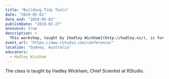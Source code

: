 ```yaml
---
title: "Building Tidy Tools"
date: "2019-05-01"
date_end: "2019-05-02"
publishDate: "2019-02-27"
announce: true
description: >
  This workshop, taught by [Hadley Wickham](http://hadley.nz/), is for people who have experience programming in R and want to learn how to tackle larger scale problems. 
event_url: "https://www.rstudio.com/conference/"
location: "Sydney, Australia"
educators:
  - Hadley Wickham
---
```


The class is taught by Hadley Wickham, Chief Scientist at RStudio.
